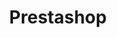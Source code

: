 ---
draft: false
title: Prestashop
content:
  id: prestashop
  name: Prestashop
  logo: /images/applications/e-commerce/prestashop/logo.png
  website: https://www.prestashop-project.org/
  iframe_website: /website-iframe/applications/e-commerce/prestashop
  dashboardImage: /images/applications/e-commerce/prestashop/screenshot-1.jpg
  short_description: The PrestaShop project is a universal open-source software platform to build your e-commerce solution.
  description: PrestaShop is a freemium, open source e-commerce platform. The software is published under the Open Software License. It is written in the PHP programming language with support for the MySQL database management system. It has a software dependency on the Symfony PHP framework.
  features:
    - title: Easy to install
      description: Prestashop is easy to install. From the official website, you need to download the file. Once you download the file, creating a responsive and functioning online store is just a few clicks away. Since the file size is 6Mb, deploying this ecommerce platform is not a dreadful task even for users with a slow internet connection.
    - title: Budget-Friendly
      description: It is budget-friendly. This open-source shopping cart is free of cost. Merchants who look for minimal investment can depend on Prestashop because the license is not required to set up an online store using PrestaShop.
    - title: User-friendly
      description: The PrestaShop custom design is convenient and simple. Technical knowledge is not required, to run a PrestaShop e-store. It has a simple design and user-friendly back-end interface. A store owner with minimal technical knowledge can easily handle and maintain the website. 25000+ plugins are available for PrestaShop. These plugins make the creation and functioning of the store at ease.
    - title: Demographic assistance
      description: Prestashop supports multiple currencies and language. Hence localization is simple. The demographic assistance helps PrestaShop stores run effectively across the globe. Today, Prestashop based stores are functioning effectively from USA, India, Canada, UK, Germany, China, and Japan. Though complete support is provided only for English and French, the website is capable of translating approximately to 40 to 45 languages.
  screenshots:
    - /images/applications/e-commerce/prestashop/screenshot-1.jpg
    - /images/applications/e-commerce/prestashop/screenshot-2.jpg
---